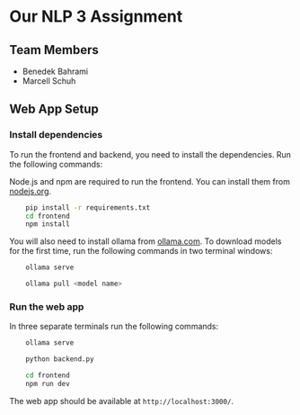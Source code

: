 # Our NLP 3 Assignment

## Team Members

- Benedek Bahrami
- Marcell Schuh

## Web App Setup

### Install dependencies

To run the frontend and backend, you need to install the dependencies. Run the following commands:

Node.js and npm are required to run the frontend. You can install them from [nodejs.org](https://nodejs.org/en/).

```bash
    pip install -r requirements.txt
    cd frontend
    npm install
```

You will also need to install ollama from [ollama.com](https://ollama.com/).
To download models for the first time, run the following commands in two terminal windows:

```bash
    ollama serve
```

```bash
    ollama pull <model name>
```

### Run the web app

In three separate terminals run the following commands:

```bash
    ollama serve
```

```bash
    python backend.py
```

```bash
    cd frontend
    npm run dev
```

The web app should be available at `http://localhost:3000/`.

